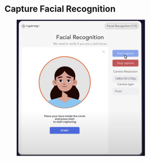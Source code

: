 # Capture Facial Recognition

<figure><img src="../../../.gitbook/assets/image (1).png" alt=""><figcaption></figcaption></figure>
